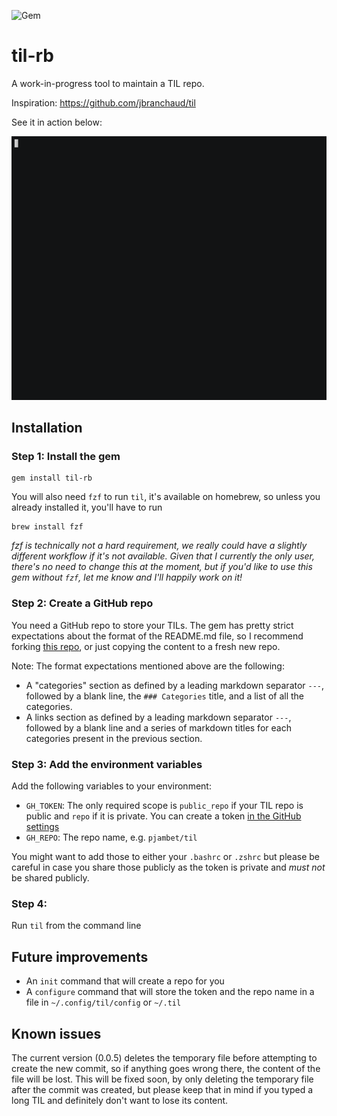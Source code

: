 ![Gem](https://img.shields.io/gem/v/til-rb)

# til-rb

A work-in-progress tool to maintain a TIL repo.

Inspiration: https://github.com/jbranchaud/til

See it in action below:

![til in action](til.gif)

## Installation

### Step 1: Install the gem

```
gem install til-rb
```

You will also need `fzf` to run `til`, it's available on homebrew, so unless you already installed it, you'll have to run

```
brew install fzf
```

_fzf is technically not a hard requirement, we really could have a slightly different workflow if it's not available.
Given that I currently the only user, there's no need to change this at the moment, but if you'd like to use this gem
without `fzf`, let me know and I'll happily work on it!_

### Step 2: Create a GitHub repo

You need a GitHub repo to store your TILs. The gem has pretty strict expectations about the format of the README.md
file, so I recommend forking [this repo](https://github.com/pjambet/til-template), or just copying the content to a
fresh new repo.

Note: The format expectations mentioned above are the following:

- A "categories" section as defined by a leading markdown separator `---`, followed by a blank line, the `###
  Categories` title, and a list of all the categories.
- A links section as defined by a leading markdown separator `---`, followed by a blank line and a series of markdown
  titles for each categories present in the previous section.

### Step 3: Add the environment variables

Add the following variables to your environment:

- `GH_TOKEN`: The only required scope is `public_repo` if your TIL repo is public and `repo` if it is private. You can
  create a token [in the GitHub
  settings](https://github.com/settings/tokens/new?scopes=public_repo&description=Token%20for%20til-rb)
- `GH_REPO`: The repo name, e.g. `pjambet/til`

You might want to add those to either your `.bashrc` or `.zshrc` but please be careful in case you share those publicly
as the token is private and *must not* be shared publicly.

### Step 4:

Run `til` from the command line

## Future improvements

- An `init` command that will create a repo for you
- A `configure` command that will store the token and the repo name in a file in `~/.config/til/config` or `~/.til`

## Known issues

The current version (0.0.5) deletes the temporary file before attempting to create the new commit, so if anything goes
wrong there, the content of the file will be lost.
This will be fixed soon, by only deleting the temporary file after the commit was created, but please keep that in mind
if you typed a long TIL and definitely don't want to lose its content.
